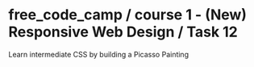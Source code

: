 # free_code_camp / course 1 - (New) Responsive Web Design / Task 12
Learn intermediate CSS by building a Picasso Painting
